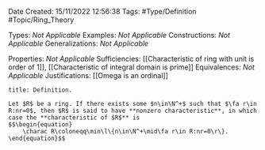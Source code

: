 <div class="topSpace"></div>

Date Created: 15/11/2022 12:56:38
Tags: #Type/Definition #Topic/Ring_Theory

Types: _Not Applicable_
Examples: _Not Applicable_
Constructions: _Not Applicable_
Generalizations: _Not Applicable_

Properties: _Not Applicable_
Sufficiencies: [[Characteristic of ring with unit is order of 1]], [[Characteristic of integral domain is prime]]
Equivalences: _Not Applicable_
Justifications: [[Omega is an ordinal]]

``` ad-Definition
title: Definition.

Let $R$ be a ring. If there exists some $n\in\N^+$ such that $\fa r\in R:nr=0$, then $R$ is said to have **nonzero characteristic**, in which case the **characteristic of $R$** is
$$\begin{equation}
    \charac R\coloneqq\min\l\{n\in\N^+\mid\fa r\in R:nr=0\r\}.
\end{equation}$$

```

